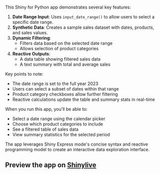 This Shiny for Python app demonstrates several key features:

1. **Date Range Input**: Uses `input_date_range()` to allow users to select a specific date range.
2. **Synthetic Data**: Creates a sample sales dataset with dates, products, and sales values.
3. **Dynamic Filtering**: 
   - Filters data based on the selected date range
   - Allows selection of product categories
4. **Reactive Outputs**:
   - A data table showing filtered sales data
   - A text summary with total and average sales

Key points to note:
- The date range is set to the full year 2023
- Users can select a subset of dates within that range
- Product category checkboxes allow further filtering
- Reactive calculations update the table and summary stats in real-time

When you run this app, you'll be able to:
- Select a date range using the calendar picker
- Choose which product categories to include
- See a filtered table of sales data
- View summary statistics for the selected period

The app leverages Shiny Express mode's concise syntax and reactive programming model to create an interactive data exploration interface.
## Preview the app on [Shinylive](https://shinylive.io/py/app/#h=0&code=NobwRAdghgtgpmAXAAjFADugdOgnmAGlQGMB7CAFzkqVQEsZ1SAnC5dKCAEygGdk+7LgB0IDJq2QQAro1wD+EdKIBmzUjGQ8qFBnGTiWbbXF3wiZuFzgAbClFGr1m3gAs6EeYcnM4UYroAbnBOGshuHrhYcAAe6L68-N5sHujSFETSdES+3HDMjhAAxMgA4tT5UFThuJSupnTE4VA2cPzaDhBKWMycXBpYvHBWABQALABMAJSivPasAPomyAC8WlUN8CMTAAwTAMxEAIzHMxDUXEsbq+s6ett7h8hHE0T7R2cmC70QAOb6a3QXCwXx+-xGcygrBWkMWJiIFxWFyuVCIajgAEcVgByAAi2LOsxabRRUBuQKwuKqUAAYr0tiBRMhmchsSZsShQZx-gQmSzsfFSFxpAEOVJsD9+jAsMRXKRGnARsBsQBRVoBdRiYi8bFEbEAYRspAo7j+utZACFSKQANY6vU06TMMQUJ1wbEAXSIrQgIy5fzgUymvIgLNZvGJOpQ3UlA0lHgoIyOOx2xxTqeQPr9G2+3MDZwAvoTisgAMqm+QAQUwyAAqgBJATcMv5YLMZAAGVIv0aoiyOCg-wWpHQFF4I10FFaK2EYFLkeQVPsi+uACU88gaXQ7PlZ8WAO50E3Ifs2KC4UjpBa8OjWABGUJGU0QfOZh+P-Zv98fz9fYeQJRLvoYL6Kk6R-mG-ZgRQKJwLmAYjBB-7MrO-r-LORBIchs6lrYcABCu1TrgGGHIFh-6whQM5gLsBwALQ7EcDFHKR5Fhois60fsdEvHR7ysaGyH-jAHjUVxzHMQJQnCVAMRiY8PETHxLFgORZzSeRJQAArqMKBHEBsvwsPIKjblQBSCchUFKFesr4Tad6kDECy-Oo0joIhlnSWRYCCnpMEGVQRnMHQbRSd5KFznhBE6UKIpsPqhksKFvDhRFsrysQbQwpGpLKn58Welg0hiBi0iKlMWAUKQNh0HMT4hhFzJDOqVBcDlrS8HlAq6YVHrFaV5VPlVNV1Ym6lCcWYYlKuFz5MgJr6KZO6+FwtxkvYd6tH+AACuTWMwILUgsaiwCEXnWCozSdQsm2tE+L5edNyD6uQbYpDZxjXCBC2kLcmzndJlGwTcJiWDKGh3h4irQUdVDweCUzADsXr-eDIkQFV9xBuRyLLGsYN6BDMBQ+cIyw2hFXAEcqOE-AWAwLJWNbDjT0sppm5mfNHTIA+QxreQ-3ID9fThNFbXsL1+lJSFYVs8yy3mVYpI3BGN0dMAbEshCuUa2yGyesgAB8azAyYUzIAAZGR8v-jr6vUsq7IesgAA8ax4xsFvW1rzL2ySesFaK-V1R45OfTgUsBTLKVPqz0keuR5G+K6zrIIr+TKx0hTPbNeTtrwsiM8w8iQrocyNKlXl7XNh1UDEFB-pd4RF1CuDXvYY4PRzr0QO9BifULP3VWjejkWb1wExs4NkCT0Ph2kFBw3BIFPsjtPT0TGPMxVE3IZ71RT3c9Oz6TMMR5Ta800QdNwAzTOWHHSe2yUW4retvN8FYyCC8sIvNi1fCEsg5sECnAYKKVyIZ1WirU2utHa+2QP7LqetnbG1NvMGC5srY2yakgtWAdHb6yoIbd2yAD6BhwYg5B3UQFFVDr6WGICFhgIgW0OOe9-yJ1tuRaq9gbDXgXGsaBWciEEJ1P1QuMAnzkSgIEX4gjOo3BEZcPW4iirwE4DInhtsU5OlDCoWcAAVY0LQyyRhQAAEhAHwloii2iIAIFgCYKgCzCFEJWNsg59BUm3PIecnUrEgDkQo8RjjnGuNnGAAsRBwDQHgLQMAvgyp0F8PASgvAqoN0ICQcgVAaAoFUhARmFB0BGinHQO8ogZByFEBwbgfAc5NWiR6IAA)
